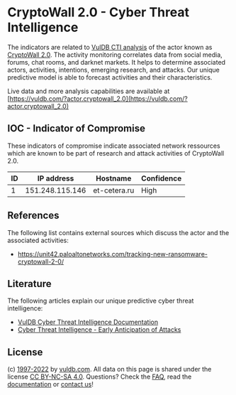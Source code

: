 # CryptoWall 2.0 - Cyber Threat Intelligence

The indicators are related to [VulDB CTI analysis](https://vuldb.com/?kb.cti) of the actor known as [CryptoWall 2.0](https://vuldb.com/?actor.cryptowall_2.0). The activity monitoring correlates data from social media, forums, chat rooms, and darknet markets. It helps to determine associated actors, activities, intentions, emerging research, and attacks. Our unique predictive model is able to forecast activities and their characteristics.

Live data and more analysis capabilities are available at [https://vuldb.com/?actor.cryptowall_2.0](https://vuldb.com/?actor.cryptowall_2.0)

## IOC - Indicator of Compromise

These indicators of compromise indicate associated network ressources which are known to be part of research and attack activities of CryptoWall 2.0.

ID | IP address | Hostname | Confidence
-- | ---------- | -------- | ----------
1 | 151.248.115.146 | et-cetera.ru | High

## References

The following list contains external sources which discuss the actor and the associated activities:

* https://unit42.paloaltonetworks.com/tracking-new-ransomware-cryptowall-2-0/

## Literature

The following articles explain our unique predictive cyber threat intelligence:

* [VulDB Cyber Threat Intelligence Documentation](https://vuldb.com/?kb.cti)
* [Cyber Threat Intelligence - Early Anticipation of Attacks](https://www.scip.ch/en/?labs.20201022)

## License

(c) [1997-2022](https://vuldb.com/?kb.changelog) by [vuldb.com](https://vuldb.com/?kb.about). All data on this page is shared under the license [CC BY-NC-SA 4.0](https://creativecommons.org/licenses/by-nc-sa/4.0/). Questions? Check the [FAQ](https://vuldb.com/?kb.faq), read the [documentation](https://vuldb.com/?kb) or [contact us](https://vuldb.com/?contact)!
